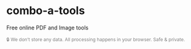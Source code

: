 # combo-a-tools
Free online PDF and Image tools
<p style="font-size: 12px; color: gray;">🔒 We don’t store any data. All processing happens in your browser. Safe & private.</p>

